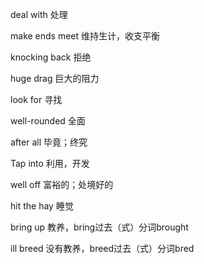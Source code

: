 deal with																处理

make ends meet 															维持生计，收支平衡

knocking back															拒绝

huge drag																巨大的阻力

look for 																寻找

well-rounded															全面

after all																毕竟；终究

Tap into																利用，开发

well off																富裕的；处境好的

hit the hay 															睡觉

bring up																教养，bring过去（式）分词brought

ill breed																没有教养，breed过去（式）分词bred